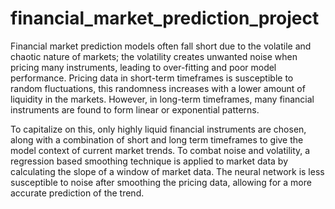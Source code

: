 # financial_market_prediction_project
Financial market prediction models often fall short due to the volatile and chaotic nature of markets; the volatility creates unwanted noise when pricing many instruments, leading to over-fitting and poor model performance. Pricing data in short-term timeframes is susceptible to random fluctuations, this randomness increases with a lower amount of liquidity in the markets. However, in long-term timeframes, many financial instruments are found to form linear or exponential patterns. 
 
To capitalize on this, only highly liquid financial instruments are chosen, along with a combination of short and long term timeframes to give the model context of current market trends. To combat noise and volatility, a regression based smoothing technique is applied to market data by calculating the slope of a window of market data. The neural network is less susceptible to noise after smoothing the pricing data, allowing for a more accurate prediction of the trend. 
